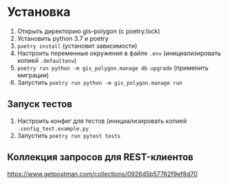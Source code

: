 

# Установка #
1. Открыть директорию gis-polygon (с poetry.lock)
2. Установить python 3.7 и poetry
3. `poetry install` (установит зависимости)
4. Настроить переменные окружения в файле `.env` (инициализировать копией `.defaultenv`)
5. `poetry run python -m gis_polygon.manage db upgrade` (применить миграции)
6. Запустить `poetry run python -m gis_polygon.manage run`

## Запуск тестов ##
1. Настроить конфиг для тестов (инициализировать копией `.config_test.example.py`
2. Запустить `poetry run pytest tests`


## Коллекция запросов для REST-клиентов ##
https://www.getpostman.com/collections/0926d5b57762f9ef8d70
